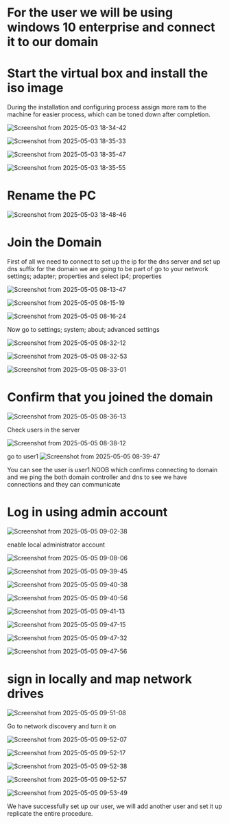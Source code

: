 # For the user we will be using windows 10 enterprise and connect it to our domain
# Start the virtual box and install the iso image
During the installation and configuring process assign more ram to the machine for easier process, which 
can be toned down after completion.

![Screenshot from 2025-05-03 18-34-42](https://github.com/user-attachments/assets/8d5654e7-a023-48a9-b81b-58430b4b6ef4)

![Screenshot from 2025-05-03 18-35-33](https://github.com/user-attachments/assets/e6babdf2-cf31-44a5-acc8-8e2c4cbdf2cb)

![Screenshot from 2025-05-03 18-35-47](https://github.com/user-attachments/assets/0fd87584-205d-4ced-a7b0-826ff0f1756f)

![Screenshot from 2025-05-03 18-35-55](https://github.com/user-attachments/assets/5b36a297-0319-40c7-949c-577970c9a1ec)

# Rename the PC
![Screenshot from 2025-05-03 18-48-46](https://github.com/user-attachments/assets/72b7bdb3-eb5f-407d-8603-a0d932ddbbd4)

# Join the Domain
First of all we need to connect to set up the ip for the dns server and set up dns suffix for the domain we are going to be part of 
go to your network settings; adapter; properties and select ip4; properties

![Screenshot from 2025-05-05 08-13-47](https://github.com/user-attachments/assets/39f98de8-51b2-4404-9959-fd516e195804)

![Screenshot from 2025-05-05 08-15-19](https://github.com/user-attachments/assets/4c9e6753-40b2-49f4-9aa5-a62220110367)

![Screenshot from 2025-05-05 08-16-24](https://github.com/user-attachments/assets/4c4f03d4-539a-42d9-a149-6ab15234e49e)

Now go to settings; system; about; advanced settings 

![Screenshot from 2025-05-05 08-32-12](https://github.com/user-attachments/assets/27e68274-1e1d-4acf-839e-420a48c08ab3)

![Screenshot from 2025-05-05 08-32-53](https://github.com/user-attachments/assets/48822133-1747-4c2c-99d8-940599e1758d)

![Screenshot from 2025-05-05 08-33-01](https://github.com/user-attachments/assets/4a338c75-528f-4e79-b83c-591a41be65fe)

# Confirm that you joined the domain

![Screenshot from 2025-05-05 08-36-13](https://github.com/user-attachments/assets/41c66160-c18b-40cd-a31c-4f884c108e47)

Check users in the server

![Screenshot from 2025-05-05 08-38-12](https://github.com/user-attachments/assets/b612af0c-5d7a-4d76-881d-ea58e0e420a8)

go to user1
![Screenshot from 2025-05-05 08-39-47](https://github.com/user-attachments/assets/04d64a0d-90ce-4bf6-85d1-53336fe0d249)

You can see the user is user1.NOOB which confirms connecting to domain and we ping the both domain controller and dns to see 
we have connections and they can communicate

# Log in using admin account

![Screenshot from 2025-05-05 09-02-38](https://github.com/user-attachments/assets/aacff812-0b0f-4159-9037-5e28a958cecc)

enable local administrator account

![Screenshot from 2025-05-05 09-08-06](https://github.com/user-attachments/assets/45f3bc89-4fbc-430c-8464-58fef4f07059)

![Screenshot from 2025-05-05 09-39-45](https://github.com/user-attachments/assets/7480bbb0-e929-435f-a408-c53bd7fb5019)

![Screenshot from 2025-05-05 09-40-38](https://github.com/user-attachments/assets/662103c2-51bd-4c9b-ba90-2a1b06efde2b)

![Screenshot from 2025-05-05 09-40-56](https://github.com/user-attachments/assets/82fee53c-d2ce-44e1-9bf7-5a3015b53c01)

![Screenshot from 2025-05-05 09-41-13](https://github.com/user-attachments/assets/3970387b-db75-439b-85b6-baeca6e562d5)

![Screenshot from 2025-05-05 09-47-15](https://github.com/user-attachments/assets/b246062e-1dea-408b-b9f8-e883cf8c6535)

![Screenshot from 2025-05-05 09-47-32](https://github.com/user-attachments/assets/3ad5f7ce-c726-402a-8ffb-063ab8cfc602)

![Screenshot from 2025-05-05 09-47-56](https://github.com/user-attachments/assets/c2e009c9-d0f1-4d97-9ab2-31d4437898e2)

# sign in locally and map network drives

![Screenshot from 2025-05-05 09-51-08](https://github.com/user-attachments/assets/efd92ecc-7d85-490c-8330-55c66f32d171)

Go to network discovery and turn it on

![Screenshot from 2025-05-05 09-52-07](https://github.com/user-attachments/assets/57b3a496-23f3-48af-b7bb-6917b72f4364)

![Screenshot from 2025-05-05 09-52-17](https://github.com/user-attachments/assets/ddbedfe5-0c68-4321-b6e5-28c45f6d4705)

![Screenshot from 2025-05-05 09-52-38](https://github.com/user-attachments/assets/d370918e-c054-4e31-aaa5-e86a4e95bd60)

![Screenshot from 2025-05-05 09-52-57](https://github.com/user-attachments/assets/c173ede1-e172-470e-90ce-6dfaa5f518c3)

![Screenshot from 2025-05-05 09-53-49](https://github.com/user-attachments/assets/36e12419-312d-48ed-965d-dbe9582f8636)

We have successfully set up our user, we will add another user and set it up replicate the entire procedure.




